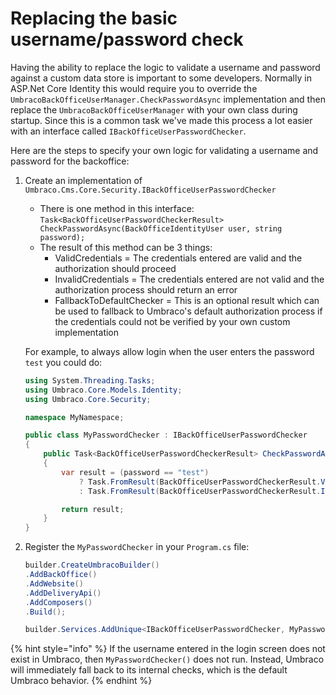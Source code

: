 # Replacing the basic username/password check

Having the ability to replace the logic to validate a username and password against a custom data store is important to some developers. Normally in ASP.Net Core Identity this would require you to override the `UmbracoBackOfficeUserManager.CheckPasswordAsync` implementation and then replace the `UmbracoBackOfficeUserManager` with your own class during startup. Since this is a common task we've made this process a lot easier with an interface called `IBackOfficeUserPasswordChecker`.

Here are the steps to specify your own logic for validating a username and password for the backoffice:

1.  Create an implementation of `Umbraco.Cms.Core.Security.IBackOfficeUserPasswordChecker`

    * There is one method in this interface: `Task<BackOfficeUserPasswordCheckerResult> CheckPasswordAsync(BackOfficeIdentityUser user, string password);`
    * The result of this method can be 3 things:
      * ValidCredentials = The credentials entered are valid and the authorization should proceed
      * InvalidCredentials = The credentials entered are not valid and the authorization process should return an error
      * FallbackToDefaultChecker = This is an optional result which can be used to fallback to Umbraco's default authorization process if the credentials could not be verified by your own custom implementation

    For example, to always allow login when the user enters the password `test` you could do:

    ```csharp
    using System.Threading.Tasks;
    using Umbraco.Core.Models.Identity;
    using Umbraco.Core.Security;

    namespace MyNamespace;
    
    public class MyPasswordChecker : IBackOfficeUserPasswordChecker
    {
        public Task<BackOfficeUserPasswordCheckerResult> CheckPasswordAsync(BackOfficeIdentityUser user, string password)
        {
            var result = (password == "test")
                ? Task.FromResult(BackOfficeUserPasswordCheckerResult.ValidCredentials)
                : Task.FromResult(BackOfficeUserPasswordCheckerResult.InvalidCredentials);

            return result;
        }
    }
    ```
2.  Register the `MyPasswordChecker` in your `Program.cs` file:

    ```csharp
    builder.CreateUmbracoBuilder()
    .AddBackOffice()
    .AddWebsite()
    .AddDeliveryApi()
    .AddComposers()
    .Build();

    builder.Services.AddUnique<IBackOfficeUserPasswordChecker, MyPasswordChecker>();
    ```

{% hint style="info" %}
If the username entered in the login screen does not exist in Umbraco, then `MyPasswordChecker()` does not run. Instead, Umbraco will immediately fall back to its internal checks, which is the default Umbraco behavior.
{% endhint %}

